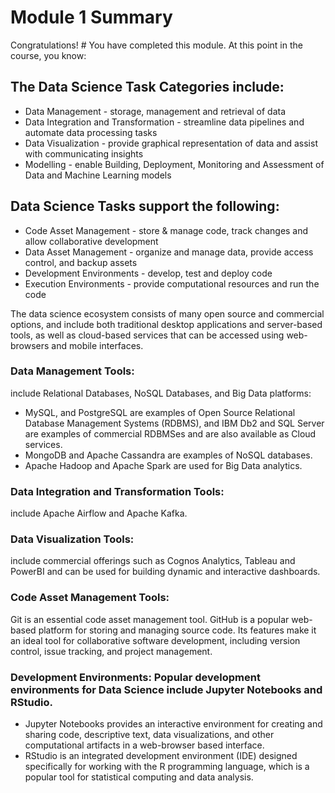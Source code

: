 # Module 1 Summary
Congratulations! # You have completed this module. At this point in the course, you know:

## The Data Science Task Categories include:
- Data Management - storage, management and retrieval of data
- Data Integration and Transformation - streamline data pipelines and automate data processing tasks
- Data Visualization - provide graphical representation of data and assist with communicating insights
- Modelling - enable Building, Deployment, Monitoring and Assessment of Data and Machine Learning models

## Data Science Tasks support the following:
- Code Asset Management - store & manage code, track changes and allow collaborative development
- Data Asset Management - organize and manage data, provide access control, and backup assets
- Development Environments - develop, test and deploy code
- Execution Environments - provide computational resources and run the code

The data science ecosystem consists of many open source and commercial options, and include both traditional desktop applications and server-based tools, as well as cloud-based services that can be accessed using web-browsers and mobile interfaces.

### Data Management Tools: 
include Relational Databases, NoSQL Databases, and Big Data platforms:
- MySQL, and PostgreSQL are examples of Open Source Relational Database Management Systems (RDBMS), and IBM Db2 and SQL Server are examples of commercial RDBMSes and are also available as Cloud services.
- MongoDB and Apache Cassandra are examples of NoSQL databases.
- Apache Hadoop and Apache Spark are used for Big Data analytics. 

### Data Integration and Transformation Tools: 
include Apache Airflow and Apache Kafka. 

### Data Visualization Tools:  
include commercial offerings  such as Cognos Analytics, Tableau and PowerBI  and can be used for building dynamic and interactive dashboards.  

### Code Asset Management Tools: 
Git is an essential code asset management tool. GitHub is a popular web-based platform for storing and managing source code. Its features make it an ideal tool for collaborative software development, including version control, issue tracking, and project management. 

### Development Environments: Popular development environments for Data Science include Jupyter Notebooks and RStudio. 
- Jupyter Notebooks provides an interactive environment for creating and sharing code, descriptive text, data visualizations, and other computational artifacts in a web-browser based interface.  
- RStudio is an integrated development environment (IDE) designed specifically for working with the R programming language, which is a popular tool for statistical computing and data analysis.  
